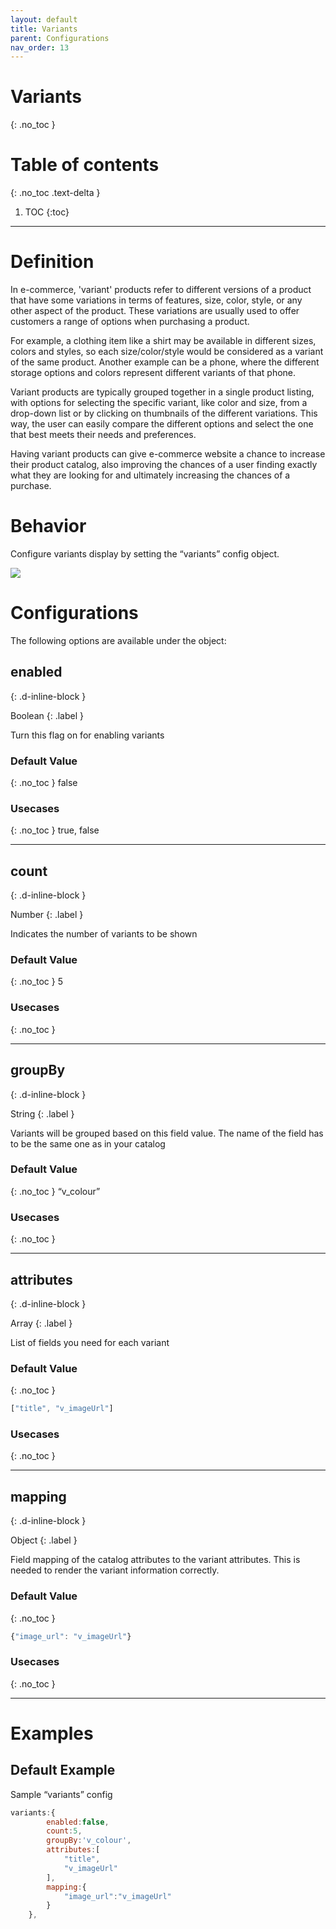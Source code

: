 ```yaml
---
layout: default
title: Variants
parent: Configurations
nav_order: 13
---
```


# Variants
{: .no_toc }

# Table of contents
{: .no_toc .text-delta }

1. TOC
{:toc}

---

# Definition
In e-commerce, 'variant' products refer to different versions of a product that have some variations in terms of features, size, color, style, or any other aspect of the product. These variations are usually used to offer customers a range of options when purchasing a product.

For example, a clothing item like a shirt may be available in different sizes, colors and styles, so each size/color/style would be considered as a variant of the same product. Another example can be a phone, where the different storage options and colors represent different variants of that phone.

Variant products are typically grouped together in a single product listing, with options for selecting the specific variant, like color and size, from a drop-down list or by clicking on thumbnails of the different variations. This way, the user can easily compare the different options and select the one that best meets their needs and preferences.

Having variant products can give e-commerce website a chance to increase their product catalog, also improving the chances of a user finding exactly what they are looking for and ultimately increasing the chances of a purchase.

# Behavior

Configure variants display by setting the “variants” config object.

[![](https://unbxd.com/docs/wp-content/uploads/2020/05/variants-SDK.png)](https://unbxd.com/docs/wp-content/uploads/2020/05/variants-SDK.png)




# Configurations

The following options are available under the object:

## enabled
{: .d-inline-block }

Boolean
{: .label }

Turn this flag on for enabling variants

### Default Value
{: .no_toc }
false

### Usecases
{: .no_toc }
true, false

---

## count
{: .d-inline-block }

Number
{: .label }

Indicates the number of variants to be shown

### Default Value
{: .no_toc }
5	

### Usecases
{: .no_toc }

---
## groupBy
{: .d-inline-block }

String
{: .label }

Variants will be grouped based on this field value. The name of the field has to be the same one as in your catalog


### Default Value
{: .no_toc }
“v_colour”		

### Usecases
{: .no_toc }

---
## attributes
{: .d-inline-block }

Array
{: .label }

List of fields you need for each variant

### Default Value
{: .no_toc }
```js
["title", "v_imageUrl"]			
```

### Usecases
{: .no_toc }

---

## mapping
{: .d-inline-block }

Object
{: .label }

Field mapping of the catalog attributes to the variant attributes. This is needed to render the variant information correctly.


### Default Value
{: .no_toc }
``` js
{"image_url": "v_imageUrl"}	
```

### Usecases
{: .no_toc }

---

# Examples

## Default Example 

Sample “variants” config

```js
variants:{
        enabled:false,
        count:5,
        groupBy:'v_colour',
        attributes:[
            "title",
            "v_imageUrl"
        ],
        mapping:{
            "image_url":"v_imageUrl"
        }
    },
```